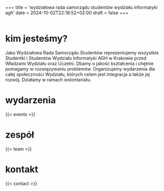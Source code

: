 +++
title = 'wydziałowa rada samorządu studentów wydziału informatyki agh'
date = 2024-10-02T22:18:52+02:00
draft = false
+++
<br><br>

# kim jesteśmy?
Jako Wydziałowa Rada Samorządu Studentów reprezentujemy wszystkie Studentki i Studentów Wydziału Informatyki AGH w Krakowie przed Władzami Wydziału oraz Uczelni. Dbamy o jakość kształcenia i chętnie pomagamy w rozwiązywaniu problemów. Organizujemy wydarzenia dla całej społeczności Wydziału, których celem jest integracja a także jej rozwój. Działamy w ramach wolontariatu.

# wydarzenia
{{< events >}}

# zespół
{{< team >}}

# kontakt
{{< contact >}}
